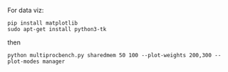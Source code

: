
For data viz:

    pip install matplotlib
    sudo apt-get install python3-tk

then

    python multiprocbench.py sharedmem 50 100 --plot-weights 200,300 --plot-modes manager
